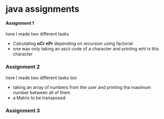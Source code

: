 # java assignments
#### Assignment 1
 here I made two different tasks 
*  Calculating **nCr nPr** depending on _recursion_ using factorial
*  one was only taking an ascii code of a character and printing wht is this character
### Assignment 2
here I made two different tasks too
* taking an array of numbers from the user and printing tha maximum number between all of them
* a Matrix to be transposed
### Assignment 3



